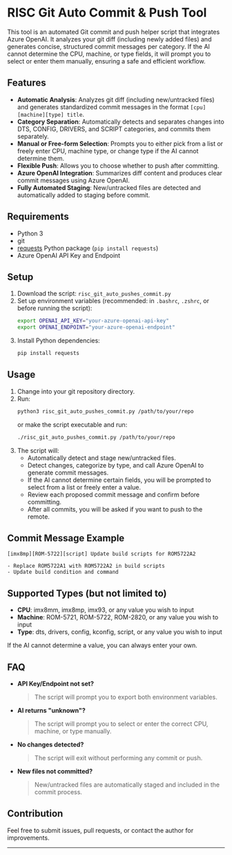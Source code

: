 # RISC Git Auto Commit & Push Tool

This tool is an automated Git commit and push helper script that integrates Azure OpenAI. It analyzes your git diff (including newly added files) and generates concise, structured commit messages per category. If the AI cannot determine the CPU, machine, or type fields, it will prompt you to select or enter them manually, ensuring a safe and efficient workflow.

## Features

- **Automatic Analysis**: Analyzes git diff (including new/untracked files) and generates standardized commit messages in the format `[cpu][machine][type] title`.
- **Category Separation**: Automatically detects and separates changes into DTS, CONFIG, DRIVERS, and SCRIPT categories, and commits them separately.
- **Manual or Free-form Selection**: Prompts you to either pick from a list or freely enter CPU, machine type, or change type if the AI cannot determine them.
- **Flexible Push**: Allows you to choose whether to push after committing.
- **Azure OpenAI Integration**: Summarizes diff content and produces clear commit messages using Azure OpenAI.
- **Fully Automated Staging**: New/untracked files are detected and automatically added to staging before commit.

## Requirements

- Python 3
- git
- [requests](https://pypi.org/project/requests/) Python package (`pip install requests`)
- Azure OpenAI API Key and Endpoint

## Setup

1. Download the script: `risc_git_auto_pushes_commit.py`
2. Set up environment variables (recommended: in `.bashrc`, `.zshrc`, or before running the script):
   ```bash
   export OPENAI_API_KEY="your-azure-openai-api-key"
   export OPENAI_ENDPOINT="your-azure-openai-endpoint"
   ```
3. Install Python dependencies:
   ```bash
   pip install requests
   ```

## Usage

1. Change into your git repository directory.
2. Run:
   ```bash
   python3 risc_git_auto_pushes_commit.py /path/to/your/repo
   ```
   or make the script executable and run:
   ```bash
   ./risc_git_auto_pushes_commit.py /path/to/your/repo
   ```
3. The script will:
   - Automatically detect and stage new/untracked files.
   - Detect changes, categorize by type, and call Azure OpenAI to generate commit messages.
   - If the AI cannot determine certain fields, you will be prompted to select from a list or freely enter a value.
   - Review each proposed commit message and confirm before committing.
   - After all commits, you will be asked if you want to push to the remote.

## Commit Message Example

```
[imx8mp][ROM-5722][script] Update build scripts for ROM5722A2

- Replace ROM5722A1 with ROM5722A2 in build scripts
- Update build condition and command
```

## Supported Types (but not limited to)

- **CPU**: imx8mm, imx8mp, imx93, or any value you wish to input
- **Machine**: ROM-5721, ROM-5722, ROM-2820, or any value you wish to input
- **Type**: dts, drivers, config, kconfig, script, or any value you wish to input

If the AI cannot determine a value, you can always enter your own.

## FAQ

- **API Key/Endpoint not set?**
  > The script will prompt you to export both environment variables.
- **AI returns "unknown"?**
  > The script will prompt you to select or enter the correct CPU, machine, or type manually.
- **No changes detected?**
  > The script will exit without performing any commit or push.
- **New files not committed?**
  > New/untracked files are automatically staged and included in the commit process.

## Contribution

Feel free to submit issues, pull requests, or contact the author for improvements.

---